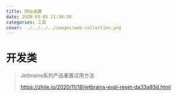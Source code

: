 ```yaml
---
title: 网址收藏
date: 2020-03-05 21:38:30
categories: 工具
cover: ../../../../images/web-collection.png
---
```


# 开发类

> Jetbrains系列产品重置试用方法
>
> https://zhile.io/2020/11/18/jetbrains-eval-reset-da33a93d.html

